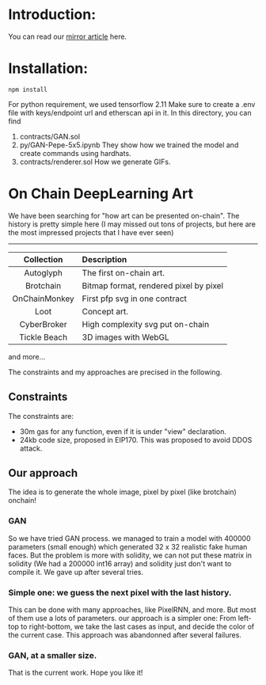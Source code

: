 # Introduction:
You can read our [mirror article](https://mirror.xyz/0x4DB9f44eF11AC71b67eCC1CB272f4CcAfCE0058c/FxFvSW8KDZHFUiy6AzwEXthL58lysW48eVj7QKB0T08) here.
# Installation:
```
npm install
```
For python requirement, we used tensorflow 2.11
Make sure to create a .env file with keys/endpoint url and etherscan api in it.
In this directory, you can find
1. contracts/GAN.sol
2. py/GAN-Pepe-5x5.ipynb
They show how we trained the model and create commands using hardhats.
3. contracts/renderer.sol
How we generate GIFs.

# On Chain DeepLearning Art

We have been searching for "how art can be presented on-chain". The history is pretty simple here (I may missed out tons of projects, but here are the most impressed projects that I have ever seen)

___
| Collection | Description|
|:---:|:---|
|Autoglyph | The first on-chain art.|
| Brotchain | Bitmap format, rendered pixel by pixel|
| OnChainMonkey | First pfp svg in one contract|
| Loot | Concept art.|
| CyberBroker | High complexity svg put on-chain|
| Tickle Beach | 3D images with WebGL |

and more...

The constraints and my approaches are precised in the following.
## Constraints
The constraints are: 
- 30m gas for any function, even if it is under "view" declaration.
- 24kb code size, proposed in EIP170. This was proposed to avoid DDOS attack.

## Our approach
The idea is to generate the whole image, pixel by pixel (like brotchain) onchain!

### GAN
So we have tried GAN process. we managed to train a model with 400000 parameters (small enough) which generated 32 x 32 realistic fake human faces. But the problem is more with solidity, we can not put these matrix in solidity (We had a 200000 int16 array) and solidity just don't want to compile it. We gave up after several tries.

### Simple one: we guess the next pixel with the last history.
This can be done with many approaches, like PixelRNN, and more. But most of them use a lots of parameters. our approach is a simpler one: From left-top to right-bottom, we take the last cases as input, and decide the color of the current case. This approach was abandonned after several failures.

### GAN, at a smaller size.
That is the current work. Hope you like it!
